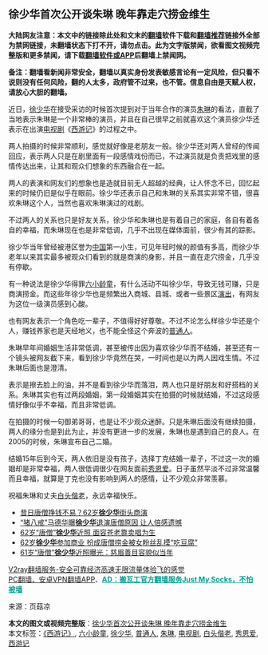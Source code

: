  <h2>徐少华首次公开谈朱琳 晚年靠走穴捞金维生</h2> <p class="notice"><b>大陆网友注意：本文中的链接除此处和文末的<a href="https://github.com/bannedbook/fanqiang" >翻墙</a>软件下载和<a href="https://github.com/killgcd/justmysocks/blob/master/README.md">翻墙推荐</a>链接外全部为禁网链接，未翻墙状态下打不开，请勿点击。此为文字版禁闻，欲看图文视频完整版和更多禁闻，请下载<a href="https://github.com/bannedbook/fanqiang">翻墙软件或APP</a>后翻墙上禁闻网。</p><p>备注：翻墙看新闻非常安全，翻墙以真实身份发表敏感言论有一定风险，但只看不说则没有任何风险，翻的人太多，政府管不过来，也不管。信息自由是天赋人权，请放心大胆的翻墙。</b></p>  <div class="entry"> <p>近日，<a href="https://www.bannedbook.org/bnews/tag/%e5%be%90%e5%b0%91%e5%8d%8e/" class="st_tag internal_tag" rel="tag" title="标签 徐少华 下的日志">徐少华</a>在接受采访的时候首次提到对于当年合作的演员<a href="https://www.bannedbook.org/bnews/tag/%e6%9c%b1%e7%90%b3/" class="st_tag internal_tag" rel="tag" title="标签 朱琳 下的日志">朱琳</a>的看法，直截了当地表示朱琳是一个非常棒的演员，并且在自己很早之前就喜欢这个演员徐少华还表示在出演<a href="https://www.bannedbook.org/bnews/tag/%E7%94%B5%E8%A7%86%E5%89%A7/" class="st_tag internal_tag" rel="tag" title="标签 电视剧 下的日志">电视剧</a>《<span class='wp_keywordlink'><a href="https://www.bannedbook.org/forum24/topic1503.html" title="深度揭秘《西游记》蕴含的玄机" target="_blank">西游记</a></span>》的过程之中。</p> <p></p> <p>两人拍摄的时候非常顺利，感觉就好像是老朋友一般。徐少华还对两人曾经的传闻回应，表示两人只是在剧里面有一段感情戏份而已，不过演员就是负责把戏里的感情传达出来，让其和观众们想象的东西融合在一起。</p> <p></p> <p>两人的表演和网友们的想象也是造就目前无人超越的经典，让人怀念不已，回忆起来的时候仍旧是似乎在眼前。徐少华还表示自己和朱琳的关系其实非常不错，很喜欢朱琳这个人，当然也喜欢朱琳演过的戏剧。</p> <p></p>  <p>不过两人的关系也只是好友关系，徐少华和朱琳也是有着自己的家庭，各自有着各自的幸福，而朱琳现在也是非常低调，几乎不出现在媒体面前，很少有其的踪影。</p> <p></p> <p>徐少华当年曾经被港区誉为<span class='wp_keywordlink_affiliate'><a href="https://www.bannedbook.org/" title="中国" target="_blank">中国</a></span>第一小生，可见年轻时候的颜值有多高，而徐少华老年以来其实最多被观众们看到的就是商演的身影，并且一直在走穴捞金，几乎没有停歇。</p> <p></p> <p>有一种说法是徐少华得罪<a href="https://www.bannedbook.org/bnews/tag/%e5%85%ad%e5%b0%8f%e9%be%84%e7%ab%a5/" class="st_tag internal_tag" rel="tag" title="标签 六小龄童 下的日志">六小龄童</a>，有什么活动不叫徐少华，导致无钱可赚，只是商演捞金。而这些年徐少华也是频繁出入商城、县城、或者一些景区<span class='wp_keywordlink_affiliate'><a href="https://zh-cn.shenyunperformingarts.org/" title="演出" target="_blank">演出</a></span>，有网友为这位一级演员感到心酸。</p> <p></p>  <p>也有网友表示一个角色吃一辈子，不值得好好尊敬。不过不论怎么样徐少华还是个人，赚钱养家也是天经地义，也不能全怪这个奔波的<a href="https://www.bannedbook.org/bnews/tag/%E6%99%AE%E9%80%9A%E4%BA%BA/" class="st_tag internal_tag" rel="tag" title="标签 普通人 下的日志">普通人</a>。</p> <p></p> <p>朱琳早年间婚姻生活非常低调，甚至被传出因为喜欢徐少华而不结婚，甚至还有一个镜头被网友截下来，看到徐少华竟然在哭，一时间也是以为两人因戏生情。不过朱琳后面也是澄清。</p> <p></p> <p>表示是擦去脸上的油，并不是看到徐少华而落泪，两人也只是好朋友和好搭档的关系。朱琳其实也有过两段婚姻，第一段婚姻其实在拍摄的时候就结婚，不过这段感情好像似乎不幸福，而且非常低调。</p> <p></p>  <p>在拍摄的时候一句御弟哥哥，也是让不少观众迷醉。只是朱琳后面没有继续拍摄，两人的缘分也是到此为止，并没有更进一步的发展，朱琳也是遇到自己的良人。在2005的时候，朱琳宣布自己二婚。</p> <p></p> <p>结婚15年后到今天，两人依旧是没有孩子，选择丁克结婚一辈子，不过这一次的婚姻却是非常幸福，两人很低调很少在网友面前<a href="https://www.bannedbook.org/bnews/tag/%e7%a7%80%e6%81%a9%e7%88%b1/" class="st_tag internal_tag" rel="tag" title="标签 秀恩爱 下的日志">秀恩爱</a>。日子虽然平淡不过非常温馨而且幸福，就算是丁克也没有影响到两人的感情，让不少观众非常羡慕。</p> <p></p> <p>祝福朱琳和丈夫<a href="https://www.bannedbook.org/bnews/tag/%e7%99%bd%e5%a4%b4%e5%81%95%e8%80%81/" class="st_tag internal_tag" rel="tag" title="标签 白头偕老 下的日志">白头偕老</a>，永远幸福快乐。</p> <ul class='op-related-articles' title='相关阅读'> <li><a href='https://www.bannedbook.org/bnews/yule/20200709/1357908.html' target='_blank'>昔日唐僧挣钱不易？62岁<b>徐少华</b>街头商演</a></li> <li><a href='https://www.bannedbook.org/bnews/yule/20200524/1333456.html' target='_blank'>“猪八戒”马德华曝<b>徐少华</b>退演唐僧原因 让人倍感遗憾</a></li> <li><a href='https://www.bannedbook.org/bnews/yule/20200306/1289185.html' target='_blank'>62岁“唐僧”<b>徐少华</b>近照 面容苍老靠卖唱为生</a></li> <li><a href='https://www.bannedbook.org/bnews/yule/20200116/1259745.html' target='_blank'>62岁<b>徐少华</b>参加商业 扮成唐僧捞金被女粉丝乱摸“吃豆腐”</a></li> <li><a href='https://www.bannedbook.org/bnews/yule/20200104/1253122.html' target='_blank'>61岁“唐僧”<b>徐少华</b>近照曝光：慈眉善目容貌似当年</a></li> </ul> <p class="texttj"> <a href="https://www.bannedbook.org/forum23/topic22702.html" target="_blank">V2ray翻墙服务-安全可靠经济高速无限流量体验飞的感觉</a><br/> <a href="https://github.com/bannedbook/fanqiang/wiki/%E7%A6%81%E9%97%BB%E7%BD%91%E5%AE%89%E5%8D%93%E7%BF%BB%E5%A2%99%E6%96%B0%E9%97%BBAPP" target="_blank">PC翻墙、安卓VPN翻墙APP</a>、<span onclick="window.open('https://github.com/killgcd/justmysocks/blob/master/README.md')" style="font-weight:bold;color:#00A191;cursor:pointer;text-decoration:underline;outline:none">AD：搬瓦工官方翻墙服务Just My Socks，不怕被墙</span></p><p> 来源：页菇凉 </p> <a name='sharetosocial'></a>       <div><b>本文的图文或视频完整版</b>：<a href='https://www.bannedbook.org/bnews/yule/20201105/1426001.html'>徐少华首次公开谈朱琳 晚年靠走穴捞金维生</a></div>  </div><!--END ENTRY--> <div class="postfooter"> <div>本文标签：<a href="https://www.bannedbook.org/bnews/tag/%E3%80%8A%E8%A5%BF%E6%B8%B8%E8%AE%B0%E3%80%8B/" rel="tag">《西游记》</a>, <a href="https://www.bannedbook.org/bnews/tag/%e5%85%ad%e5%b0%8f%e9%be%84%e7%ab%a5/" rel="tag">六小龄童</a>, <a href="https://www.bannedbook.org/bnews/tag/%e5%be%90%e5%b0%91%e5%8d%8e/" rel="tag">徐少华</a>, <a href="https://www.bannedbook.org/bnews/tag/%E6%99%AE%E9%80%9A%E4%BA%BA/" rel="tag">普通人</a>, <a href="https://www.bannedbook.org/bnews/tag/%e6%9c%b1%e7%90%b3/" rel="tag">朱琳</a>, <a href="https://www.bannedbook.org/bnews/tag/%E7%94%B5%E8%A7%86%E5%89%A7/" rel="tag">电视剧</a>, <a href="https://www.bannedbook.org/bnews/tag/%e7%99%bd%e5%a4%b4%e5%81%95%e8%80%81/" rel="tag">白头偕老</a>, <a href="https://www.bannedbook.org/bnews/tag/%e7%a7%80%e6%81%a9%e7%88%b1/" rel="tag">秀恩爱</a>, <a href="https://www.bannedbook.org/bnews/tag/%e8%a5%bf%e6%b8%b8%e8%ae%b0/" rel="tag">西游记</a></div>  </div><!--END POSTFOOTER--> 